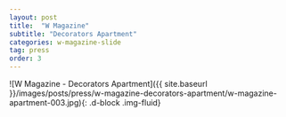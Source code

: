```yaml
---
layout: post
title:  "W Magazine"
subtitle: "Decorators Apartment"
categories: w-magazine-slide
tag: press
order: 3
---
```


![W Magazine - Decorators Apartment]({{ site.baseurl }}/images/posts/press/w-magazine-decorators-apartment/w-magazine-apartment-003.jpg){: .d-block .img-fluid}
